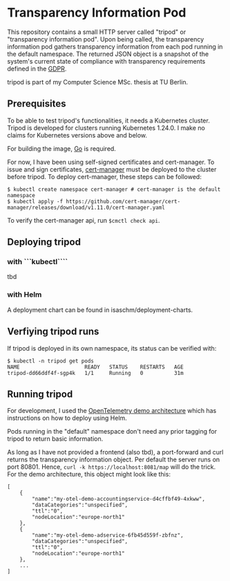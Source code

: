 # Transparency Information Pod

This repository contains a small HTTP server called "tripod" or "transparency information pod". Upon being called, the transparency information pod gathers transparency information from each pod running in the default namespace. The returned JSON object is a snapshot of the system's current state of compliance with transparency requirements defined in the [GDPR](https://gdpr.eu/).

tripod is part of my Computer Science MSc. thesis at TU Berlin.

## Prerequisites

To be able to test tripod's functionalities, it needs a Kubernetes cluster. Tripod is developed for clusters running Kubernetes 1.24.0. I make no claims for Kubernetes versions above and below.

For building the image, [Go](https://golang.org) is required.

For now, I have been using self-signed certificates and cert-manager.
To issue and sign certificates, [cert-manager](https://cert-manager.io/) must be deployed to the cluster before tripod. To deploy cert-manager, these steps can be followed:
```
$ kubectl create namespace cert-manager # cert-manager is the default namespace
$ kubectl apply -f https://github.com/cert-manager/cert-manager/releases/download/v1.11.0/cert-manager.yaml
```
To verify the cert-manager api, run ```$cmctl check api```.

## Deploying tripod

### with ```kubectl````

tbd

### with Helm

A deployment chart can be found in isaschm/deployment-charts.

## Verfiying tripod runs

If tripod is deployed in its own namespace, its status can be verified with:
```
$ kubectl -n tripod get pods
NAME                     READY   STATUS    RESTARTS   AGE
tripod-dd66ddf4f-sgp4k   1/1     Running   0          31m
```

## Running tripod

For development, I used the [OpenTelemetry demo architecture](https://opentelemetry.io/docs/demo/kubernetes-deployment/) which has instructions on how to deploy using Helm.

Pods running in the "default" namespace don't need any prior tagging for tripod to return basic information.

As long as I have not provided a frontend (also tbd), a port-forward and curl returns the transparency information object.
Per default the server runs on port 80801. Hence, ```curl -k https://localhost:8081/map``` will do the trick.
For the demo architecture, this object might look like this:
```
[
    {
        "name":"my-otel-demo-accountingservice-d4cffbf49-4xkww",
        "dataCategories":"unspecified",
        "ttl":"0",
        "nodeLocation":"europe-north1"
    },
    {
        "name":"my-otel-demo-adservice-6fb45d559f-zbfnz",
        "dataCategories":"unspecified",
        "ttl":"0",
        "nodeLocation":"europe-north1"
    },
    ...
]
```